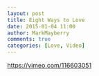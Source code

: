```yaml
---
layout: post
title: Eight Ways to Love
date: 2015-01-04 11:00
author: MarkMayberry
comments: true
categories: [Love, Video]
---
```

https://vimeo.com/116603051
